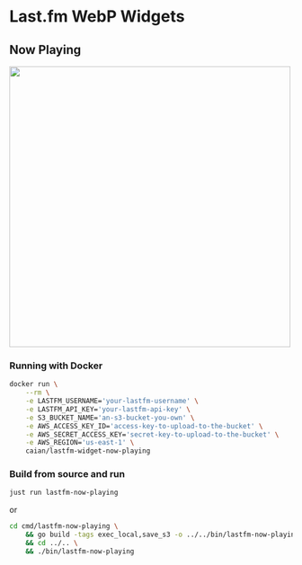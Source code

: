 # Last.fm WebP Widgets

## Now Playing

<picture>
  <source media="(prefers-color-scheme: dark)" srcset="https://caian-org.s3.amazonaws.com/lastfm-now-playing-dark.webp" width="600px">
  <img src="https://caian-org.s3.amazonaws.com/lastfm-now-playing-light.webp" width="500px">
</picture>

### Running with Docker

```bash
docker run \
    --rm \
    -e LASTFM_USERNAME='your-lastfm-username' \
    -e LASTFM_API_KEY='your-lastfm-api-key' \
    -e S3_BUCKET_NAME='an-s3-bucket-you-own' \
    -e AWS_ACCESS_KEY_ID='access-key-to-upload-to-the-bucket' \
    -e AWS_SECRET_ACCESS_KEY='secret-key-to-upload-to-the-bucket' \
    -e AWS_REGION='us-east-1' \
    caian/lastfm-widget-now-playing
```

### Build from source and run

```bash
just run lastfm-now-playing
```

or

```bash
cd cmd/lastfm-now-playing \
    && go build -tags exec_local,save_s3 -o ../../bin/lastfm-now-playing \
    && cd ../.. \
    && ./bin/lastfm-now-playing
```
